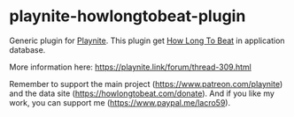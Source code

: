# playnite-howlongtobeat-plugin
Generic plugin for [Playnite](https://playnite).
This plugin get [How Long To Beat](https://howlongtobeat.com/) in application database. 

More information here: https://playnite.link/forum/thread-309.html

Remember to support the main project (https://www.patreon.com/playnite) and the data site (https://howlongtobeat.com/donate).
And if you like my work, you can support me (https://www.paypal.me/lacro59). 
